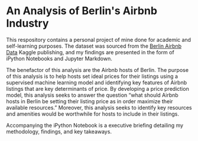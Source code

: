 # An Analysis of Berlin's Airbnb Industry
This respository contains a personal project of mine done for academic and self-learning purposes. The dataset was sourced from the <a href="https://www.kaggle.com/brittabettendorf/berlin-airbnb-data">Berlin Airbnb Data</a> Kaggle publishing, and my findings are presented in the form of iPython Notebooks and Jupyter Markdown.

The benefactor of this analysis are the Airbnb hosts of Berlin. The purpose of this analysis is to help hosts set ideal prices for their listings using a supervised machine learning model and identifying key features of Airbnb listings that are key determinants of price. By developing a price prediction model, this analysis seeks to answer the question “what should Airbnb hosts in Berlin be setting their listing price as in order maximize their available resources.” Moreover, this analysis seeks to identify key resources and amenities would be worthwhile for hosts to include in their listings.

Accompanying the iPython Notebook is a executive briefing detailing my methodology, findings, and key takeaways.
